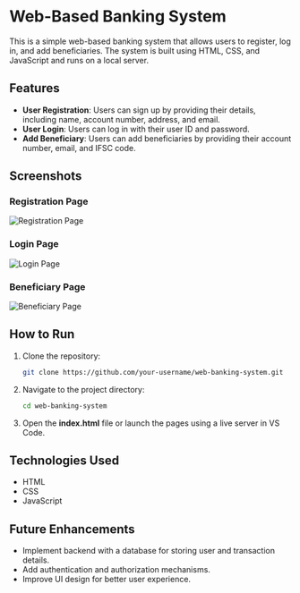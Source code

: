 # Web-Based Banking System  

This is a simple web-based banking system that allows users to register, log in, and add beneficiaries. The system is built using HTML, CSS, and JavaScript and runs on a local server.

## Features  
- **User Registration**: Users can sign up by providing their details, including name, account number, address, and email.  
- **User Login**: Users can log in with their user ID and password.  
- **Add Beneficiary**: Users can add beneficiaries by providing their account number, email, and IFSC code.  

## Screenshots  

### Registration Page  
![Registration Page](path/to/Screenshot_44.png)  

### Login Page  
![Login Page](path/to/Screenshot_45.png)  

### Beneficiary Page  
![Beneficiary Page](path/to/Screenshot_46.png)  

## How to Run  
1. Clone the repository:  
   ```bash
   git clone https://github.com/your-username/web-banking-system.git
   ```
2. Navigate to the project directory:  
   ```bash
   cd web-banking-system
   ```
3. Open the **index.html** file or launch the pages using a live server in VS Code.  

## Technologies Used  
- HTML  
- CSS  
- JavaScript  

## Future Enhancements  
- Implement backend with a database for storing user and transaction details.  
- Add authentication and authorization mechanisms.  
- Improve UI design for better user experience.  
